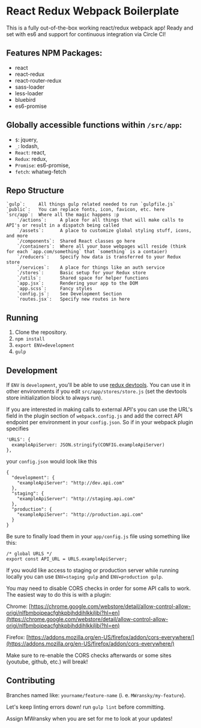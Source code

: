 # React Redux Webpack Boilerplate
This is a fully out-of-the-box working react/redux webpack app! Ready and set with es6 and support for continuous integration via Circle CI!

## Features NPM Packages:
* react
* react-redux
* react-router-redux
* sass-loader
* less-loader
* bluebird
* es6-promise

## Globally accessible functions within `/src/app`:
* `$`:         jquery,
* `_`:         lodash,
* `React`:     react,
* `Redux`:     redux,
* `Promise`:   es6-promise,
* `fetch`:     whatwg-fetch

## Repo Structure
```
`gulp`:		All things gulp related needed to run `gulpfile.js`
`public`:	You can replace fonts, icon, favicon, etc. here
`src/app`:	Where all the magic happens :p
	`/actions`:		A place for all things that will make calls to API's or result in a dispatch being called
	`/assets`:		A place to customize global styling stuff, icons, and more
	`/components`:	Shared React classes go here
	`/containers`:	Where all your base webpages will reside (think for each `app.com/something` that `something` is a contaier)
	`/reducers`:	Specify how data is transferred to your Redux store
	`/services`:	A place for things like an auth service
	`/stores`:		Basic setup for your Redux store
	`/utils`:		Shared space for helper functions
	`app.jsx`:		Rendering your app to the DOM
	`app.scss`:		Fancy styles
	`config.js`:	See Development Section
	`routes.jsx`:	Specify new routes in here
```
## Running
1. Clone the repository.
2. `npm install`
3. `export ENV=development`
4. `gulp`

## Development
If `ENV` is `development`, you'll be able to use [redux devtools](https://chrome.google.com/webstore/detail/redux-devtools/lmhkpmbekcpmknklioeibfkpmmfibljd?hl=en). You can use it in other environments if you edit `src/app/stores/store.js` (set the devtools store initialization block to always run).

If you are interested in making calls to external API's you can use the URL's field in the plugin section of `webpack.config.js` and add the correct API endpoint per environment in your `config.json`. So if in your webpack plugin specifies
```
'URLS': {
  exampleApiServer: JSON.stringify(CONFIG.exampleApiServer)
},
```
your `config.json` would look like this
```
{
  "development": {
  	"exampleApiServer": "http://dev.api.com"
  },
  "staging": {
  	"exampleApiServer": "http://staging.api.com"
  },
  "production": {
  	"exampleApiServer": "http://production.api.com"
  }
}
```
Be sure to finally load them in your `app/config.js` file using something like this:
```
/* global URLS */
export const API_URL = URLS.exampleApiServer;
```

If you would like access to staging or production server while running locally you can use `ENV=staging gulp` and `ENV=production gulp`.

You may need to disable CORS checks in order for some API calls to work.  The easiest way to do this is with a plugin:

Chrome: [https://chrome.google.com/webstore/detail/allow-control-allow-origi/nlfbmbojpeacfghkpbjhddihlkkiljbi?hl=en](https://chrome.google.com/webstore/detail/allow-control-allow-origi/nlfbmbojpeacfghkpbjhddihlkkiljbi?hl=en)

Firefox: [https://addons.mozilla.org/en-US/firefox/addon/cors-everywhere/](https://addons.mozilla.org/en-US/firefox/addon/cors-everywhere/)

Make sure to re-enable the CORS checks afterwards or some sites (youtube, github, etc.) will break!

## Contributing
Branches named like: `yourname/feature-name` (i. e. `MWransky/my-feature`).

Let's keep linting errors down! run `gulp lint` before committing.

Assign MWransky when you are set for me to look at your updates!
